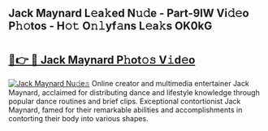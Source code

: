 ## Jack Maynard L𝚎a𝚔ed N𝚞𝚍e - Part-9IW Vi𝚍𝚎o P𝚑𝚘tos - H𝚘𝚝 O𝚗𝚕yf𝚊ns L𝚎a𝚔s OK0kG

# <h2><a href="http://kf1r6o1.oniu.top/?m=Jack+Maynard">🔗👉 🔴 Jack Maynard P𝚑ot𝚘𝚜 V𝚒d𝚎o</a></h2>

[![Jack Maynard Nu𝚍e𝚜](https://i.imgur.com/0qMVB7G.gif)](http://kf1r6o1.oniu.top/?m=Jack+Maynard)
Online creator and multimedia entertainer Jack Maynard, acclaimed for distributing dance and lifestyle knowledge through popular dance routines and brief clips. Exceptional contortionist Jack Maynard, famed for their remarkable abilities and accomplishments in contorting their body into various shapes.  
